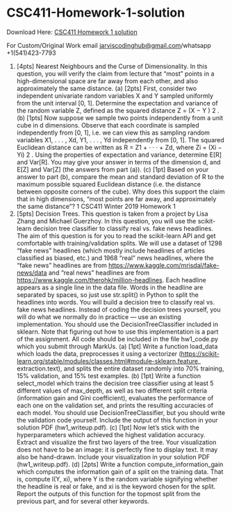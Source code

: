 # CSC411-Homework-1-solution

Download Here: [CSC411 Homework 1 solution](https://jarviscodinghub.com/assignment/csc411-homework-1-solution/)

For Custom/Original Work email jarviscodinghub@gmail.com/whatsapp +1(541)423-7793

1. [4pts] Nearest Neighbours and the Curse of Dimensionality. In this question, you
will verify the claim from lecture that “most” points in a high-dimensional space are far away
from each other, and also approximately the same distance.
(a) [2pts] First, consider two independent univariate random variables X and Y sampled
uniformly from the unit interval [0, 1]. Determine the expectation and variance of the
random variable Z, defined as the squared distance Z = (X − Y )
2
.
(b) [1pts] Now suppose we sample two points independently from a unit cube in d dimensions. Observe that each coordinate is sampled independently from [0, 1], i.e. we can view
this as sampling random variables X1, . . . , Xd, Y1, . . . , Yd independently from [0, 1]. The
squared Euclidean distance can be written as R = Z1 + · · · + Zd, where Zi = (Xi − Yi)
2
.
Using the properties of expectation and variance, determine E[R] and Var[R]. You may
give your answer in terms of the dimension d, and E[Z] and Var[Z] (the answers from
part (a)).
(c) [1pt] Based on your answer to part (b), compare the mean and standard deviation of R
to the maximum possible squared Euclidean distance (i.e. the distance between opposite
corners of the cube). Why does this support the claim that in high dimensions, “most
points are far away, and approximately the same distance”?
1
CSC411 Winter 2019 Homework 1
2. [5pts] Decision Trees. This question is taken from a project by Lisa Zhang and Michael
Guerzhoy.
In this question, you will use the scikit-learn decision tree classifier to classify real vs. fake
news headlines. The aim of this question is for you to read the scikit-learn API and get
comfortable with training/validation splits.
We will use a dataset of 1298 “fake news” headlines (which mostly include headlines of articles
classified as biased, etc.) and 1968 “real” news headlines, where the “fake news” headlines
are from https://www.kaggle.com/mrisdal/fake-news/data and “real news” headlines are
from https://www.kaggle.com/therohk/million-headlines.
Each headline appears as a single line in the data file. Words in the headline are separated
by spaces, so just use str.split() in Python to split the headlines into words.
You will build a decision tree to classify real vs. fake news headlines. Instead of coding
the decision trees yourself, you will do what we normally do in practice — use an existing
implementation. You should use the DecisionTreeClassifier included in sklearn. Note
that figuring out how to use this implementation is a part of the assignment.
All code should be included in the file hw1_code.py which you submit through MarkUs.
(a) [1pt] Write a function load_data which loads the data, preprocesses it using a vectorizer
(https://scikit-learn.org/stable/modules/classes.html#module-sklearn.feature_
extraction.text), and splits the entire dataset randomly into 70% training, 15% validation, and 15% test examples.
(b) [1pt] Write a function select_model which trains the decision tree classifier using
at least 5 different values of max_depth, as well as two different split criteria (information gain and Gini coefficient), evaluates the performance of each one on the
validation set, and prints the resulting accuracies of each model. You should use
DecisionTreeClassifier, but you should write the validation code yourself. Include
the output of this function in your solution PDF (hw1_writeup.pdf).
(c) [1pt] Now let’s stick with the hyperparameters which achieved the highest validation
accuracy. Extract and visualize the first two layers of the tree. Your visualization does
not have to be an image: it is perfectly fine to display text. It may also be hand-drawn.
Include your visualization in your solution PDF (hw1_writeup.pdf).
(d) [2pts] Write a function compute_information_gain which computes the information
gain of a split on the training data. That is, compute I(Y, xi), where Y is the random
variable signifying whether the headline is real or fake, and xi
is the keyword chosen for
the split.
Report the outputs of this function for the topmost split from the previous part, and for
several other keywords.
